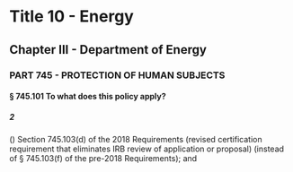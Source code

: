 
# Title 10 - Energy
## Chapter III - Department of Energy
### PART 745 - PROTECTION OF HUMAN SUBJECTS
#### § 745.101 To what does this policy apply?
##### 2

() Section 745.103(d) of the 2018 Requirements (revised certification requirement that eliminates IRB review of application or proposal) (instead of § 745.103(f) of the pre-2018 Requirements); and
